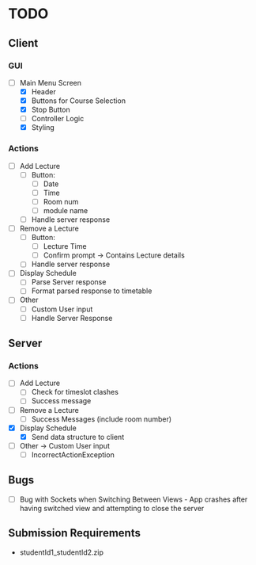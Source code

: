 # TODO
## Client
### GUI
- [ ] Main Menu Screen
    - [x] Header
    - [x] Buttons for Course Selection
    - [x] Stop Button
    - [ ] Controller Logic
    - [x] Styling
### Actions
- [ ] Add Lecture
    - [ ] Button:
      - [ ] Date
      - [ ] Time 
      - [ ] Room num
      - [ ] module name
    - [ ] Handle server response
- [ ] Remove a Lecture
    - [ ] Button:
        - [ ] Lecture Time
        - [ ] Confirm prompt -> Contains Lecture details
    - [ ] Handle server response
- [ ] Display Schedule
    - [ ] Parse Server response
    - [ ] Format parsed response to timetable
- [ ] Other 
    - [ ] Custom User input
    - [ ] Handle Server Response

## Server
### Actions
- [ ] Add Lecture
  - [ ] Check for timeslot clashes
  - [ ] Success message
- [ ] Remove a Lecture
    - [ ] Success Messages (include room number)
- [X] Display Schedule
  - [X] Send data structure to client
- [ ] Other -> Custom User input
  - [ ] IncorrectActionException

## Bugs
- [ ] Bug with Sockets when Switching Between Views - App crashes after having switched view and attempting to close the server

## Submission Requirements
- studentId1_studentId2.zip